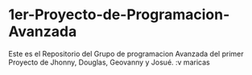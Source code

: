 # 1er-Proyecto-de-Programacion-Avanzada
Este es el Repositorio del Grupo de programacion Avanzada del primer Proyecto de Jhonny, Douglas, Geovanny y Josué. :v
maricas

